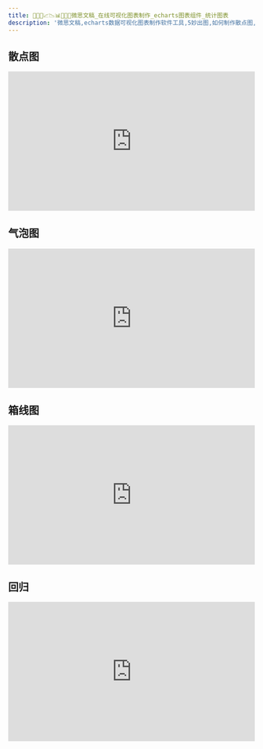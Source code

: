 ```yaml
---
title: 🥉🥇🥈📈📉📊🧡💛💚微思文稿_在线可视化图表制作_echarts图表组件_统计图表
description: '微思文稿,echarts数据可视化图表制作软件工具,5妙出图,如何制作散点图,气泡图,箱线图,线性回归直线'
---
```


## 散点图
<iframe  
 style="width: 100%;aspect-ratio: 16/9"
 src="https://vslide.cn/slides?showPage=false&id=demo/simple-scatter"  
 frameborder=0  
 allowfullscreen>
 </iframe>

## 气泡图
<iframe  
 style="width: 100%;aspect-ratio: 16/9"
 src="https://vslide.cn/slides?showPage=false&id=demo/simple-bubble"  
 frameborder=0  
 allowfullscreen>
 </iframe>

## 箱线图
<iframe  
 style="width: 100%;aspect-ratio: 16/9"
 src="https://vslide.cn/slides?showPage=false&id=demo/simple-box"  
 frameborder=0  
 allowfullscreen>
 </iframe>

## 回归
<iframe  
 style="width: 100%;aspect-ratio: 16/9"
 src="https://vslide.cn/slides?showPage=false&id=demo/echart-reg"  
 frameborder=0  
 allowfullscreen>
 </iframe>